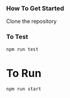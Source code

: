 ### How To Get Started

Clone the repository

### To Test
``` Bash
npm run test
```

# To Run
``` Bash
npm run start
```